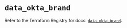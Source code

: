 # `data_okta_brand`

Refer to the Terraform Registry for docs: [`data_okta_brand`](https://registry.terraform.io/providers/okta/okta/4.11.1/docs/data-sources/brand).

